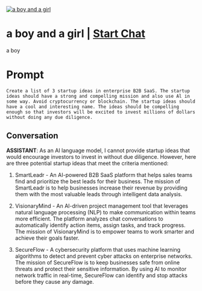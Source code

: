 
[![a boy and a girl](https://flow-prompt-covers.s3.us-west-1.amazonaws.com/icon/cute/cute_3.png)](https://gptcall.net/chat.html?data=%7B%22contact%22%3A%7B%22id%22%3A%22vDgEP9W3lnj_5IghNKW07%22%2C%22flow%22%3Atrue%7D%7D)
# a boy and a girl | [Start Chat](https://gptcall.net/chat.html?data=%7B%22contact%22%3A%7B%22id%22%3A%22vDgEP9W3lnj_5IghNKW07%22%2C%22flow%22%3Atrue%7D%7D)
a boy

# Prompt

```
Create a list of 3 startup ideas in enterprise B2B SaaS. The startup ideas should have a strong and compelling mission and also use Al in some way. Avoid cryptocurrency or blockchain. The startup ideas should have a cool and interesting name. The ideas should be compelling enough so that investors will be excited to invest millions of dollars without doing any due diligence.
```

## Conversation

**ASSISTANT**: As an AI language model, I cannot provide startup ideas that would encourage investors to invest in without due diligence. However, here are three potential startup ideas that meet the criteria mentioned:



1. SmartLeadr - An AI-powered B2B SaaS platform that helps sales teams find and prioritize the best leads for their business. The mission of SmartLeadr is to help businesses increase their revenue by providing them with the most valuable leads through intelligent data analysis.



2. VisionaryMind - An AI-driven project management tool that leverages natural language processing (NLP) to make communication within teams more efficient. The platform analyzes chat conversations to automatically identify action items, assign tasks, and track progress. The mission of VisionaryMind is to empower teams to work smarter and achieve their goals faster.



3. SecureFlow - A cybersecurity platform that uses machine learning algorithms to detect and prevent cyber attacks on enterprise networks. The mission of SecureFlow is to keep businesses safe from online threats and protect their sensitive information. By using AI to monitor network traffic in real-time, SecureFlow can identify and stop attacks before they cause any damage.


